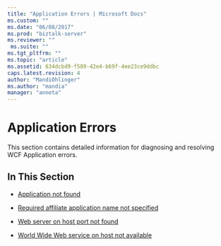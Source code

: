 ```yaml
---
title: "Application Errors | Microsoft Docs"
ms.custom: ""
ms.date: "06/08/2017"
ms.prod: "biztalk-server"
ms.reviewer: ""
 ms.suite: ""
ms.tgt_pltfrm: ""
ms.topic: "article"
ms.assetid: 634dcbd9-f589-42e4-b69f-4ee23ce9ddbc
caps.latest.revision: 4
author: "MandiOhlinger"
ms.author: "mandia"
manager: "anneta"
---
```

# Application Errors
This section contains detailed information for diagnosing and resolving WCF Application errors.  
  
## In This Section  
  
-   [Application not found](../core/application-not-found.md)  
  
-   [Required affiliate application name not specified](../core/required-affiliate-application-name-not-specified.md)  
  
-   [Web server on host port not found](../core/web-server-on-host-port-not-found.md)  
  
-   [World Wide Web service on host not available](../core/world-wide-web-service-on-host-not-available.md)